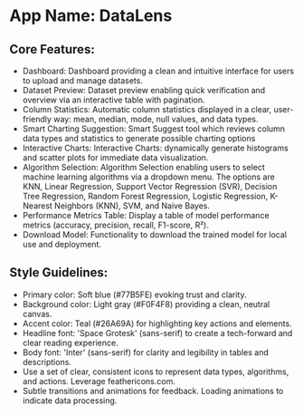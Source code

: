 # **App Name**: DataLens

## Core Features:

- Dashboard: Dashboard providing a clean and intuitive interface for users to upload and manage datasets.
- Dataset Preview: Dataset preview enabling quick verification and overview via an interactive table with pagination.
- Column Statistics: Automatic column statistics displayed in a clear, user-friendly way: mean, median, mode, null values, and data types.
- Smart Charting Suggestion: Smart Suggest tool which reviews column data types and statistics to generate possible charting options
- Interactive Charts: Interactive Charts: dynamically generate histograms and scatter plots for immediate data visualization.
- Algorithm Selection: Algorithm Selection enabling users to select machine learning algorithms via a dropdown menu. The options are KNN, Linear Regression, Support Vector Regression (SVR), Decision Tree Regression, Random Forest Regression, Logistic Regression, K-Nearest Neighbors (KNN), SVM, and Naive Bayes.
- Performance Metrics Table: Display a table of model performance metrics (accuracy, precision, recall, F1-score, R²).
- Download Model: Functionality to download the trained model for local use and deployment.

## Style Guidelines:

- Primary color: Soft blue (#77B5FE) evoking trust and clarity.
- Background color: Light gray (#F0F4F8) providing a clean, neutral canvas.
- Accent color: Teal (#26A69A) for highlighting key actions and elements.
- Headline font: 'Space Grotesk' (sans-serif) to create a tech-forward and clear reading experience.
- Body font: 'Inter' (sans-serif) for clarity and legibility in tables and descriptions.
- Use a set of clear, consistent icons to represent data types, algorithms, and actions. Leverage feathericons.com.
- Subtle transitions and animations for feedback. Loading animations to indicate data processing.